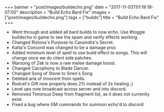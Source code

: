 +++
banner = "post/images/buildecho.png"
date = "2017-11-03T01:19:18-07:00"
description = "Build Echo Bard Fix"
images = ["post/images/buildecho.png"]
tags = ["builds"]
title = "Build Echo Bard Fix"
+++
* Went through and added all bard builds to now echo. Use #toggle buildecho in game to see the spam and verify effects working.
* Changed Rizlona's Purpose to Cassindra's Secret.
* Katta's Concord was changed to be a damage proc
* Added minimum level of spell to use build effect to songs. This will change once we do client side patches.
* Warsong of Zek is now a raw melee damage boost.
* Changed Cacophony to Blade Dancer.
* Changed Song of Stone to Siren's Song
* Deleted aria of innocent from spells.
* Rodcet's Gift now properly does 2% instead of 2x healing ;)
* Level ups now broadcast across server and into discord.
* Removed Timorous Deep from fragment list, as it does not currently exist.
* Fixed a bug where GM commands for summon echo'd to discord
<!--more-->